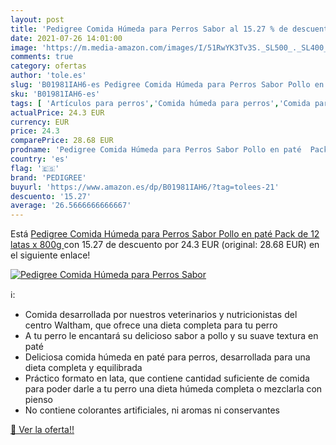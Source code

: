 ```yaml
---
layout: post
title: 'Pedigree Comida Húmeda para Perros Sabor al 15.27 % de descuento'
date: 2021-07-26 14:01:00
image: 'https://m.media-amazon.com/images/I/51RwYK3Tv3S._SL500_._SL400_.jpg'
comments: true
category: ofertas
author: 'tole.es'
slug: 'B01981IAH6-es Pedigree Comida Húmeda para Perros Sabor Pollo en paté...'
sku: 'B01981IAH6-es'
tags: [ 'Artículos para perros','Comida húmeda para perros','Comida para perros','Productos para mascotas','paté','pedigree', ]
actualPrice: 24.3 EUR
currency: EUR
price: 24.3
comparePrice: 28.68 EUR
prodname: 'Pedigree Comida Húmeda para Perros Sabor Pollo en paté  Pack de 12 latas x 800g '
country: 'es'
flag: '🇪🇸'
brand: 'PEDIGREE'
buyurl: 'https://www.amazon.es/dp/B01981IAH6/?tag=tolees-21'
descuento: '15.27'
average: '26.5666666666667'
---
```


Está [Pedigree Comida Húmeda para Perros Sabor Pollo en paté  Pack de 12 latas x 800g ](https://www.amazon.es/dp/B01981IAH6/?tag=tolees-21) con 15.27 de descuento por 24.3 EUR (original: 28.68 EUR) en el siguiente enlace!

[![Pedigree Comida Húmeda para Perros Sabor](https://m.media-amazon.com/images/I/51RwYK3Tv3S._SL500_._SL400_.jpg)](https://www.amazon.es/dp/B01981IAH6/?tag=tolees-21)

ℹ️:

- Comida desarrollada por nuestros veterinarios y nutricionistas del centro Waltham, que ofrece una dieta completa para tu perro
- A tu perro le encantará su delicioso sabor a pollo y su suave textura en paté
- Deliciosa comida húmeda en paté para perros, desarrollada para una dieta completa y equilibrada
- Práctico formato en lata, que contiene cantidad suficiente de comida para poder darle a tu perro una dieta húmeda completa o mezclarla con pienso
- No contiene colorantes artificiales, ni aromas ni conservantes

[🛒 Ver la oferta!!](https://www.amazon.es/dp/B01981IAH6/?tag=tolees-21)
